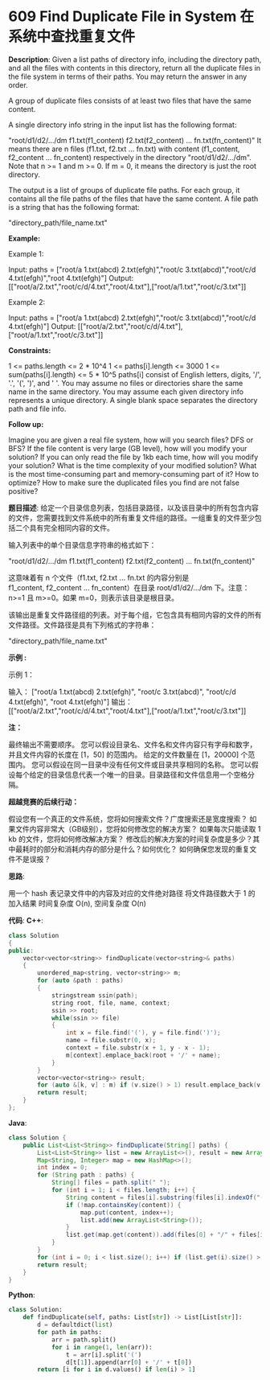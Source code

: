 # 609 Find Duplicate File in System 在系统中查找重复文件

__Description__:
Given a list paths of directory info, including the directory path, and all the files with contents in this directory, return all the duplicate files in the file system in terms of their paths. You may return the answer in any order.

A group of duplicate files consists of at least two files that have the same content.

A single directory info string in the input list has the following format:

"root/d1/d2/.../dm f1.txt(f1_content) f2.txt(f2_content) ... fn.txt(fn_content)"
It means there are n files (f1.txt, f2.txt ... fn.txt) with content (f1_content, f2_content ... fn_content) respectively in the directory "root/d1/d2/.../dm". Note that n >= 1 and m >= 0. If m = 0, it means the directory is just the root directory.

The output is a list of groups of duplicate file paths. For each group, it contains all the file paths of the files that have the same content. A file path is a string that has the following format:

"directory_path/file_name.txt"

__Example:__

Example 1:

Input: paths = ["root/a 1.txt(abcd) 2.txt(efgh)","root/c 3.txt(abcd)","root/c/d 4.txt(efgh)","root 4.txt(efgh)"]
Output: [["root/a/2.txt","root/c/d/4.txt","root/4.txt"],["root/a/1.txt","root/c/3.txt"]]

Example 2:

Input: paths = ["root/a 1.txt(abcd) 2.txt(efgh)","root/c 3.txt(abcd)","root/c/d 4.txt(efgh)"]
Output: [["root/a/2.txt","root/c/d/4.txt"],["root/a/1.txt","root/c/3.txt"]]

__Constraints:__

1 <= paths.length <= 2 \* 10^4
1 <= paths[i].length <= 3000
1 <= sum(paths[i].length) <= 5 \* 10^5
paths[i] consist of English letters, digits, '/', '.', '(', ')', and ' '.
You may assume no files or directories share the same name in the same directory.
You may assume each given directory info represents a unique directory. A single blank space separates the directory path and file info.

__Follow up:__

Imagine you are given a real file system, how will you search files? DFS or BFS?
If the file content is very large (GB level), how will you modify your solution?
If you can only read the file by 1kb each time, how will you modify your solution?
What is the time complexity of your modified solution? What is the most time-consuming part and memory-consuming part of it? How to optimize?
How to make sure the duplicated files you find are not false positive?

__题目描述__:
给定一个目录信息列表，包括目录路径，以及该目录中的所有包含内容的文件，您需要找到文件系统中的所有重复文件组的路径。一组重复的文件至少包括二个具有完全相同内容的文件。

输入列表中的单个目录信息字符串的格式如下：

"root/d1/d2/.../dm f1.txt(f1_content) f2.txt(f2_content) ... fn.txt(fn_content)"

这意味着有 n 个文件（f1.txt, f2.txt ... fn.txt 的内容分别是 f1_content, f2_content ... fn_content）在目录 root/d1/d2/.../dm 下。注意：n>=1 且 m>=0。如果 m=0，则表示该目录是根目录。

该输出是重复文件路径组的列表。对于每个组，它包含具有相同内容的文件的所有文件路径。文件路径是具有下列格式的字符串：

"directory_path/file_name.txt"

__示例 :__

示例 1：

输入：
["root/a 1.txt(abcd) 2.txt(efgh)", "root/c 3.txt(abcd)", "root/c/d 4.txt(efgh)", "root 4.txt(efgh)"]
输出：  
[["root/a/2.txt","root/c/d/4.txt","root/4.txt"],["root/a/1.txt","root/c/3.txt"]]

__注：__

最终输出不需要顺序。
您可以假设目录名、文件名和文件内容只有字母和数字，并且文件内容的长度在 [1，50] 的范围内。
给定的文件数量在 [1，20000] 个范围内。
您可以假设在同一目录中没有任何文件或目录共享相同的名称。
您可以假设每个给定的目录信息代表一个唯一的目录。目录路径和文件信息用一个空格分隔。

__超越竞赛的后续行动：__

假设您有一个真正的文件系统，您将如何搜索文件？广度搜索还是宽度搜索？
如果文件内容非常大（GB级别），您将如何修改您的解决方案？
如果每次只能读取 1 kb 的文件，您将如何修改解决方案？
修改后的解决方案的时间复杂度是多少？其中最耗时的部分和消耗内存的部分是什么？如何优化？
如何确保您发现的重复文件不是误报？

__思路__:

用一个 hash 表记录文件中的内容及对应的文件绝对路径
将文件路径数大于 1 的加入结果
时间复杂度 O(n), 空间复杂度 O(n)

__代码__:
__C++__:

```C++
class Solution 
{
public:
    vector<vector<string>> findDuplicate(vector<string>& paths) 
    {
        unordered_map<string, vector<string>> m;
        for (auto &path : paths)
        {
            stringstream ssin(path);
            string root, file, name, context;
            ssin >> root;
            while(ssin >> file)
            {
                int x = file.find('('), y = file.find(')');
                name = file.substr(0, x);
                context = file.substr(x + 1, y - x - 1);
                m[context].emplace_back(root + '/' + name);
            }
        }
        vector<vector<string>> result;
        for (auto &[k, v] : m) if (v.size() > 1) result.emplace_back(v);
        return result;
    }
};
```

__Java__:

```Java
class Solution {
    public List<List<String>> findDuplicate(String[] paths) {
        List<List<String>> list = new ArrayList<>(), result = new ArrayList<>();
        Map<String, Integer> map = new HashMap<>();
        int index = 0;
        for (String path : paths) {
            String[] files = path.split(" ");
            for (int i = 1; i < files.length; i++) {
                String content = files[i].substring(files[i].indexOf("(") + 1, files[i].indexOf(")"));
                if (!map.containsKey(content)) {
                    map.put(content, index++);
                    list.add(new ArrayList<String>());
                }
                list.get(map.get(content)).add(files[0] + "/" + files[i].substring(0, files[i].indexOf("(")));
            }
        }
        for (int i = 0; i < list.size(); i++) if (list.get(i).size() > 1) result.add(list.get(i));
        return result;
    }
}
```

__Python__:

```Python
class Solution:
    def findDuplicate(self, paths: List[str]) -> List[List[str]]:
        d = defaultdict(list)
        for path in paths:
            arr = path.split()
            for i in range(1, len(arr)):
                t = arr[i].split('(')
                d[t[1]].append(arr[0] + '/' + t[0])
        return [i for i in d.values() if len(i) > 1]
```

